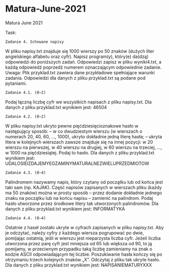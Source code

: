 # Matura-June-2021
Matura June 2021

Task:


    Zadanie 4. Schowane napisy
W pliku napisy.txt znajduje się 1000 wierszy po 50 znaków (dużych liter angielskiego
alfabetu oraz cyfr).
Napisz program(y), który(e) da(dzą) odpowiedzi do poniższych zadań. Odpowiedzi zapisz
w pliku wyniki4.txt, a każdą odpowiedź poprzedź numerem oznaczającym odpowiednie
zadanie.
Uwaga: Plik przyklad.txt zawiera dane przykładowe spełniające warunki zadania.
Odpowiedzi dla danych z pliku przyklad.txt są podane pod pytaniami.


    Zadanie 4.1. (0–2)
Podaj łączną liczbę cyfr we wszystkich napisach z pliku napisy.txt.
Dla danych z pliku przyklad.txt wynikiem jest: 46504


    Zadanie 4.2. (0–2)
W pliku napisy.txt ukryto pewne pięćdziesięcioznakowe hasło w następujący sposób:
– w co dwudziestym wierszu (w wierszach o numerach 20, 40, 60, …, 1000), ukryto dokładnie
jedną literę hasła;
– ukryta litera w kolejnych wierszach zawsze znajduje się na innej pozycji: w 20 wierszu na
pierwszej, w 40 wierszu na drugiej, w 60 wierszu na trzeciej, …, w 1000 na pięćdziesiątej.
Podaj to hasło.
Dla danych z pliku przyklad.txt wynikiem jest:
UDALOSIEIZDAJEMYEGZAMINYMATURALNEZWIELUPRZEDMIOTOW


    Zadanie 4.3. (0–4)
Palindromem nazywamy napis, który czytany od początku lub od końca jest taki sam (np.
KAJAK). Część napisów zapisanych w wierszach pliku (każdy ma 50 znaków) można w prosty
sposób – przez dodanie dokładnie jednego znaku na początku lub na końcu napisu – zamienić
na palindrom.
Podaj hasło utworzone przez środkowe litery tak utworzonych palindromów.
Dla danych z pliku przyklad.txt wynikiem jest: INFORMATYKA


    Zadanie 4.4. (0–4)
Ostatnie z haseł zostało ukryte w cyfrach zapisanych w pliku napisy.txt. Aby je odczytać,
należy cyfry z każdego wiersza pogrupować po dwie, pomijając ostatnią, jeśli w wierszu jest
nieparzysta liczba cyfr. Jeżeli liczba utworzona przez parę cyfr jest mniejsza od 65 lub większa
od 90, to ją pomijamy, w przeciwnym przypadku taką liczbę zamieniamy na znak o kodzie
ASCII odpowiadającym tej liczbie. Poszukiwanie hasła kończy się po otrzymaniu trzech
kolejnych znaków „X”. Odczytaj z pliku tak ukryte hasło.
Dla danych z pliku przyklad.txt wynikiem jest: NAPISANIEMATURYXXX
